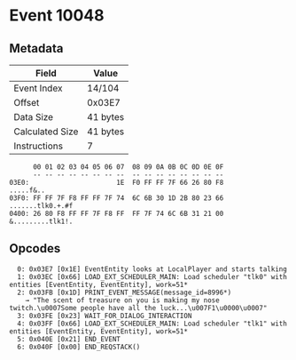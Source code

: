 # Event 10048

## Metadata

| Field           | Value    |
|-----------------|----------|
| Event Index     | 14/104   |
| Offset          | 0x03E7   |
| Data Size       | 41 bytes |
| Calculated Size | 41 bytes |
| Instructions    | 7        |

```
      00 01 02 03 04 05 06 07  08 09 0A 0B 0C 0D 0E 0F
      -- -- -- -- -- -- -- --  -- -- -- -- -- -- -- --
03E0:                      1E  F0 FF FF 7F 66 26 80 F8         .....f&..
03F0: FF FF 7F F8 FF FF 7F 74  6C 6B 30 1D 2B 80 23 66  .......tlk0.+.#f
0400: 26 80 F8 FF FF 7F F8 FF  FF 7F 74 6C 6B 31 21 00  &.........tlk1!.
```

## Opcodes

```
  0: 0x03E7 [0x1E] EventEntity looks at LocalPlayer and starts talking
  1: 0x03EC [0x66] LOAD_EXT_SCHEDULER_MAIN: Load scheduler "tlk0" with entities [EventEntity, EventEntity], work=51*
  2: 0x03FB [0x1D] PRINT_EVENT_MESSAGE(message_id=8996*)
    → "The scent of treasure on you is making my nose twitch.\u0007Some people have all the luck...\u007F1\u0000\u0007"
  3: 0x03FE [0x23] WAIT_FOR_DIALOG_INTERACTION
  4: 0x03FF [0x66] LOAD_EXT_SCHEDULER_MAIN: Load scheduler "tlk1" with entities [EventEntity, EventEntity], work=51*
  5: 0x040E [0x21] END_EVENT
  6: 0x040F [0x00] END_REQSTACK()
```
